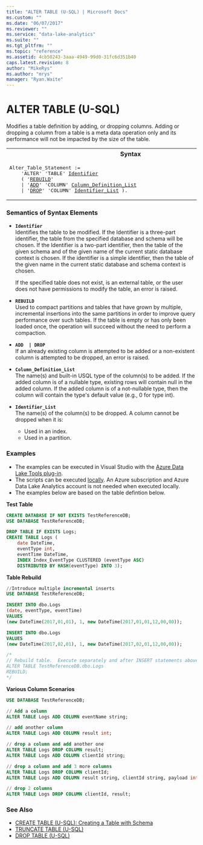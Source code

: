 ```yaml
---
title: "ALTER TABLE (U-SQL) | Microsoft Docs"
ms.custom: ""
ms.date: "06/07/2017"
ms.reviewer: ""
ms.service: "data-lake-analytics"
ms.suite: ""
ms.tgt_pltfrm: ""
ms.topic: "reference"
ms.assetid: 4cb50243-3aaa-4949-99d0-31fc6d351b40
caps.latest.revision: 8
author: "MikeRys"
ms.author: "mrys"
manager: "Ryan.Waite"
---
```

# ALTER TABLE (U-SQL)
Modifies a table definition by adding, or dropping columns.  Adding or dropping a column from a table is a meta data operation only and its performance will not be impacted by the size of the table. 

<table><th>Syntax</th><tr><td><pre>
Alter_Table_Statement :=                                                          
    'ALTER' 'TABLE' <a href="#ident">Identifier</a>   
    ( '<a href="#rebuild">REBUILD</a>'
    | '<a href="#add_drop">ADD</a>' 'COLUMN' <a href="#cdl">Column_Definition_List</a>     
    | '<a href="#add_drop">DROP</a>' 'COLUMN' <a href="#identList">Identifier_List</a> ).  
</pre></td></tr></table>

### Semantics of Syntax Elements  
-    <a name="ident"></a>**`Identifier`**   
Identifies the table to be modified. If the Identifier is a three-part identifier, the table from the specified database and schema will be chosen. If the Identifier is a two-part identifier, then the table of the given schema and of the given name of the current static database context is chosen. If the identifier is a simple identifier, then the table of the given name in the current static database and schema context is chosen.  
    
      If the specified table does not exist, is an external table, or the user does not have permissions to modify the table, an error is raised. 
      
-    <a name="rebuild"></a>**`REBUILD`**  
    Used to compact partitions and tables that have grown by multiple, incremental insertions into the same partitions in order to improve query performance over such tables.  If the table is empty or has only been loaded once, the operation will succeed without the need to perform a compaction.

-    <a name="add_drop"></a>**`ADD  | DROP`**  
    If an already existing column is attempted to be added or a non-existent column is attempted to be dropped, an error is raised.  
      
-    <a name="cdl"></a>**`Column_Definition_List`**       
The name(s) and built-in USQL type of the column(s) to be added.  If the added column is of a nullable type, existing rows will contain null in the added column.  If the added column is of a not-nullable type, then the column will contain the type's default value (e.g., 0 for type int).  

-    <a name="identList"></a>**`Identifier_List`**  
The name(s) of the column(s) to be dropped.  A column cannot be dropped when it is: 
     * Used in an index. 
     * Used in a partition.

### Examples
- The examples can be executed in Visual Studio with the [Azure Data Lake Tools plug-in](https://www.microsoft.com/download/details.aspx?id=49504).  
- The scripts can be executed [locally](https://docs.microsoft.com/azure/data-lake-analytics/data-lake-analytics-data-lake-tools-get-started#run-u-sql-locally).  An Azure subscription and Azure Data Lake Analytics account is not needed when executed locally.
- The examples below are based on the table defintion below.   

**Test Table**   
```sql
CREATE DATABASE IF NOT EXISTS TestReferenceDB; 
USE DATABASE TestReferenceDB;

DROP TABLE IF EXISTS Logs;
CREATE TABLE Logs (
    date DateTime, 
    eventType int, 
    eventTime DateTime, 
    INDEX Index_EventType CLUSTERED (eventType ASC) 
    DISTRIBUTED BY HASH(eventType) INTO 3);
```

**Table Rebuild**   
```sql
//Introduce multiple incremental inserts
USE DATABASE TestReferenceDB;

INSERT INTO dbo.Logs
(date, eventType, eventTime)
VALUES
(new DateTime(2017,01,01), 1, new DateTime(2017,01,01,12,00,00));

INSERT INTO dbo.Logs
VALUES
(new DateTime(2017,02,01), 1, new DateTime(2017,02,01,12,00,00));

/*
// Rebuild table.  Execute separately and after INSERT statements above.
ALTER TABLE TestReferenceDB.dbo.Logs
REBUILD;
*/
```

**Various Column Scenarios**    
```sql
USE DATABASE TestReferenceDB;

// Add a column
ALTER TABLE Logs ADD COLUMN eventName string;

// add another column
ALTER TABLE Logs ADD COLUMN result int;

// drop a column and add another one
ALTER TABLE Logs DROP COLUMN result;
ALTER TABLE Logs ADD COLUMN clientId string;

// drop a column and add 3 more columns
ALTER TABLE Logs DROP COLUMN clientId;
ALTER TABLE Logs ADD COLUMN result string, clientId string, payload int?;

// drop 2 columns
ALTER TABLE Logs DROP COLUMN clientId, result;
```

### See Also  
* [CREATE TABLE (U-SQL): Creating a Table with Schema](create-table-u-sql-creating-a-table-with-schema.md)   
* [TRUNCATE TABLE (U-SQL)](truncate-table-u-sql.md)
* [DROP TABLE (U-SQL)](drop-table-u-sql.md)  